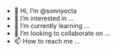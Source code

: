 - 👋 Hi, I’m @sonnyocta
- 👀 I’m interested in ...
- 🌱 I’m currently learning ...
- 💞️ I’m looking to collaborate on ...
- 📫 How to reach me ...

<!---
sonnyocta/sonnyocta is a ✨ special ✨ repository because its `README.md` (this file) appears on your GitHub profile.
You can click the Preview link to take a look at your changes.
--->
